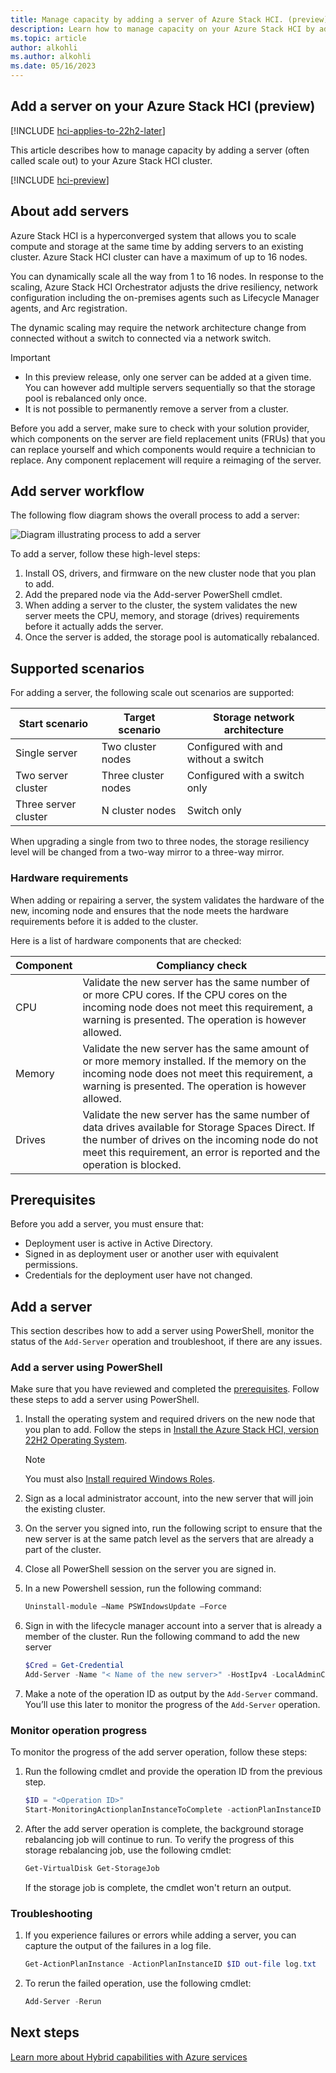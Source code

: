 ```yaml
---
title: Manage capacity by adding a server of Azure Stack HCI. (preview)
description: Learn how to manage capacity on your Azure Stack HCI by adding a server. (preview)
ms.topic: article
author: alkohli
ms.author: alkohli
ms.date: 05/16/2023
---
```


## Add a server on your Azure Stack HCI (preview)

[!INCLUDE [hci-applies-to-22h2-later](../../includes/hci-applies-to-22h2-later.md)]

This article describes how to manage capacity by adding a server (often called scale out) to your Azure Stack HCI cluster.

[!INCLUDE [hci-preview](../../includes/hci-preview.md)]

## About add servers

Azure Stack HCI is a hyperconverged system that allows you to scale compute and storage at the same time by adding servers to an existing cluster. Azure Stack HCI cluster can have a maximum of up to 16 nodes. 

You can dynamically scale all the way from 1 to 16 nodes. In response to the scaling, Azure Stack HCI Orchestrator adjusts the drive resiliency, network configuration including the on-premises agents such as Lifecycle Manager agents, and Arc registration.

The dynamic scaling may require the network architecture change from connected without a switch to connected via a network switch.

> [!IMPORTANT]
> - In this preview release, only one server can be added at a given time. You can however add multiple servers sequentially so that the storage pool is rebalanced only once. 
> - It is not possible to permanently remove a server from a cluster.

Before you add a server, make sure to check with your solution provider, which components on the server are field replacement units (FRUs) that you can replace yourself and which components would require a technician to replace. Any component replacement will require a reimaging of the server.

## Add server workflow

The following flow diagram shows the overall process to add a server:

![Diagram illustrating process to add a server](media/79918550304be2cda5c8a7482b92b16b.png)

To add a server, follow these high-level steps:

1. Install OS, drivers, and firmware on the new cluster node that you plan to add.
1. Add the prepared node via the Add-server PowerShell cmdlet.
1. When adding a server to the cluster, the system validates the new server meets the CPU, memory, and storage (drives) requirements before it actually adds the server.
1. Once the server is added, the storage pool is automatically rebalanced.

## Supported scenarios

For adding a server, the following scale out scenarios are supported:

| **Start scenario**  | **Target scenario** | **Storage network architecture**     |
|---------------------|---------------------|--------------------------------------|
| Single server       | Two cluster nodes   | Configured with and without a switch |
| Two server cluster  | Three cluster nodes | Configured with a switch only        |
| Three server cluster| N cluster nodes     | Switch only                          |

When upgrading a single from two to three nodes, the storage resiliency level will be changed from a two-way mirror to a three-way mirror.

### Hardware requirements

When adding or repairing a server, the system validates the hardware of the new, incoming node and ensures that the node meets the hardware requirements before it is added to the cluster.

Here is a list of hardware components that are checked:

| **Component** | **Compliancy check**               |
|---------------|------------------------------------|
| CPU           | Validate the new server has the same number of or more CPU cores. If the CPU cores on the incoming node does not meet this requirement, a warning is presented. The operation is however allowed.                             |
| Memory        | Validate the new server has the same amount of or more memory installed. If the memory on the incoming node does not meet this requirement, a warning is presented. The operation is however allowed.                         |
| Drives        | Validate the new server has the same number of data drives available for Storage Spaces Direct. If the number of drives on the incoming node do not meet this requirement, an error is reported and the operation is blocked. |

## Prerequisites

Before you add a server, you must ensure that:

- Deployment user is active in Active Directory.
- Signed in as deployment user or another user with equivalent permissions.
- Credentials for the deployment user have not changed.

## Add a server

This section describes how to add a server using PowerShell, monitor the status of the `Add-Server` operation and troubleshoot, if there are any issues.

### Add a server using PowerShell

Make sure that you have reviewed and completed the [prerequisites](#prerequisites-for-add-and-repair-servers). Follow these steps to add a server using PowerShell.

1. Install the operating system and required drivers on the new node that you plan to add. Follow the steps in [Install the Azure Stack HCI, version 22H2 Operating System](../deploy/deployment-tool-install-os).

    > [!NOTE]
    > You must also [Install required Windows Roles](../deploy/deployment-tool-install-os.md#install-required-windows-roles).

1. Sign as a local administrator account, into the new server that will join the existing cluster.
1. On the server you signed into, run the following script to ensure that the new server is at the same patch level as the servers that are already a part of the cluster.



1. Close all PowerShell session on the server you are signed in.
1. In a new Powershell session, run the following command:

    ```powershell
    Uninstall-module –Name PSWIndowsUpdate –Force
    ```   

1.  Sign in with the lifecycle manager account into a server that is already a member of the cluster. Run the following command to add the new server

    ```powershell
    $Cred = Get-Credential 
    Add-Server -Name "< Name of the new server>" -HostIpv4 -LocalAdminCredential $Cred 
    ```
1. Make a note of the operation ID as output by the `Add-Server` command. You’ll use this later to monitor the progress of the `Add-Server` operation.

### Monitor operation progress

To monitor the progress of the add server operation, follow these steps:

1. Run the following cmdlet and provide the operation ID from the previous step.

    ```powershell
    $ID = "<Operation ID>" 
    Start-MonitoringActionplanInstanceToComplete -actionPlanInstanceID $ID 
    ```

1. After the add server operation is complete, the background storage rebalancing job will continue to run. To verify the progress of this storage rebalancing job, use the following cmdlet:

    ```powershell
    Get-VirtualDisk Get-StorageJob
    ```

    If the storage job is complete, the cmdlet won't return an output.

### Troubleshooting

1. If you experience failures or errors while adding a server, you can capture the output of the failures in a log file.

    ```powershell
    Get-ActionPlanInstance -ActionPlanInstanceID $ID out-file log.txt
    ```

1. To rerun the failed operation, use the following cmdlet:

    ```powershell
    Add-Server -Rerun
    ``` 


## Next steps

[Learn more about Hybrid capabilities with Azure services](../hybrid-capabilities-with-azure-services.md)
